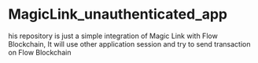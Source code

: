 # MagicLink_unauthenticated_app
his repository is just a simple integration of Magic Link with Flow Blockchain, It will use other application session and try to send transaction on Flow Blockchain
